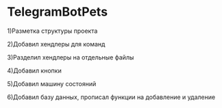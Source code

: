 # TelegramBotPets
1)Разметка структуры проекта

2)Добавил хендлеры для команд

3)Разделил хендлеры на отдельные файлы

4)Добавил кнопки

5)Добавил машину состояний

6)Добавил базу данных, прописал функции на добавление и удаление
